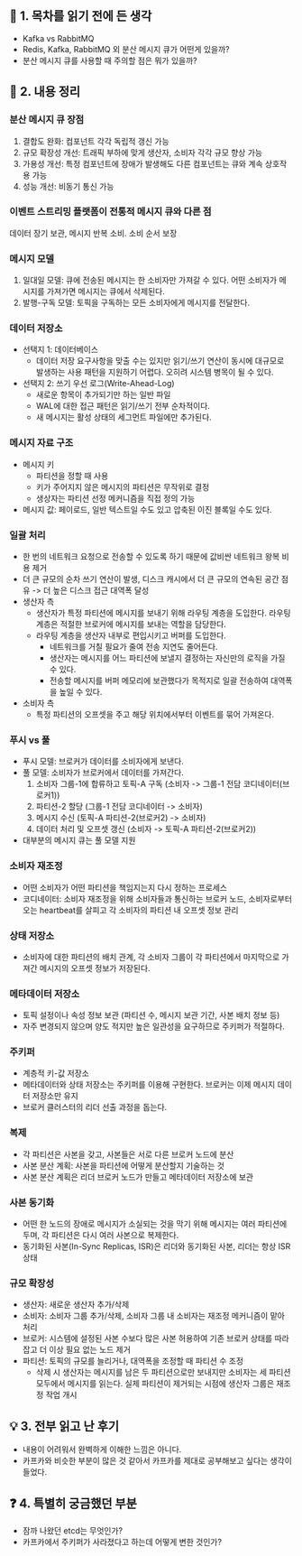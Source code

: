 ## 📖 1. 목차를 읽기 전에 든 생각
- Kafka vs RabbitMQ
- Redis, Kafka, RabbitMQ 외 분산 메시지 큐가 어떤게 있을까?
- 분산 메시지 큐를 사용할 때 주의할 점은 뭐가 있을까?

## 📝 2. 내용 정리
### 분산 메시지 큐 장점
1. 결합도 완화: 컴포넌트 각각 독립적 갱신 가능
2. 규모 확장성 개선: 트래픽 부하에 맞게 생산자, 소비자 각각 규모 향상 가능
3. 가용성 개선: 특정 컴포넌트에 장애가 발생해도 다른 컴포넌트는 큐와 계속 상호작용 가능
4. 성능 개선: 비동기 통신 가능

### 이벤트 스트리밍 플랫폼이 전통적 메시지 큐와 다른 점
 데이터 장기 보관, 메시지 반복 소비. 소비 순서 보장

### 메시지 모델
1. 일대일 모델: 큐에 전송된 메시지는 한 소비자만 가져갈 수 있다. 어떤 소비자가 메시지를 가져가면 메시지는 큐에서 삭제된다.
2. 발행-구독 모델: 토픽을 구독하는 모든 소비자에게 메시지를 전달한다.

### 데이터 저장소
- 선택지 1: 데이터베이스
  - 데이터 저장 요구사항을 맞출 수는 있지만 읽기/쓰기 연산이 동시에 대규모로 발생하는 사용 패턴을 지원하기 어렵다. 오히려 시스템 병목이 될 수 있다.
- 선택지 2: 쓰기 우선 로그(Write-Ahead-Log)
  - 새로운 항목이 추가되기만 하는 일반 파일
  - WAL에 대한 접근 패턴은 읽기/쓰기 전부 순차적이다.
  - 새 메시지는 활성 상태의 세그먼트 파일에만 추가된다.
 
### 메시지 자료 구조
- 메시지 키
  - 파티션을 정할 때 사용
  - 키가 주어지지 않은 메시지의 파티션은 무작위로 결정
  - 생상자는 파티션 선정 메커니즘을 직접 정의 가능
- 메시지 값: 페이로드, 일반 텍스트일 수도 있고 압축된 이진 블록일 수도 있다.

### 일괄 처리
- 한 번의 네트워크 요청으로 전송할 수 있도록 하기 때문에 값비싼 네트워크 왕복 비용 제거
- 더 큰 규모의 순차 쓰기 연산이 발생, 디스크 캐시에서 더 큰 규모의 연속된 공간 점유 -> 더 높은 디스크 접근 대역폭 달성
- 생산자 측
  - 생산자가 특정 파티션에 메시지를 보내기 위해 라우팅 계층을 도입한다. 라우팅 계층은 적절한 브로커에 메시지를 보내는 역할을 담당한다.
  - 라우팅 계층을 생산자 내부로 편입시키고 버퍼를 도입한다.
    - 네트워크를 거칠 필요가 줄여 전송 지연도 줄어든다.
    - 생산자는 메시지를 어느 파티션에 보낼지 결정하는 자신만의 로직을 가질 수 있다.
    - 전송할 메시지를 버퍼 메모리에 보관했다가 목적지로 일괄 전송하여 대역폭을 높일 수 있다.
- 소비자 측
  - 특정 파티션의 오프셋을 주고 해당 위치에서부터 이벤트를 묶어 가져온다.
 
### 푸시 vs 풀
- 푸시 모델: 브로커가 데이터를 소비자에게 보낸다.
- 풀 모델: 소비자가 브로커에서 데이터를 가져간다.
  1. 소비자 그룹-1에 합류하고 토픽-A 구독 (소비자 -> 그룹-1 전담 코디네이터(브로커1))
  2. 파티션-2 할당 (그룹-1 전담 코디네이터 -> 소비자)
  3. 메시지 수신 (토픽-A 파티션-2(브로커2) -> 소비자)
  4. 데이터 처리 및 오프셋 갱신 (소비자 -> 토픽-A 파티션-2(브로커2))
- 대부분의 메시지 큐는 풀 모델 지원

### 소비자 재조정
- 어떤 소비자가 어떤 파티션을 책임지는지 다시 정하는 프로세스
- 코디네이터: 소비자 재조정을 위해 소비자들과 통신하는 브로커 노드, 소비자로부터 오는 heartbeat를 살피고 각 소비자의 파티션 내 오프셋 정보 관리

### 상태 저장소
- 소비자에 대한 파티션의 배치 관계, 각 소비자 그룹이 각 파티션에서 마지막으로 가져간 메시지의 오프셋 정보가 저장된다.

### 메타데이터 저장소
- 토픽 설정이나 속성 정보 보관 (파티션 수, 메시지 보관 기간, 사본 배치 정보 등)
- 자주 변경되지 않으며 양도 적지만 높은 일관성을 요구하므로 주키퍼가 적절하다.

### 주키퍼
- 계층적 키-값 저장소
- 메타데이터와 상태 저장소는 주키퍼를 이용해 구현한다. 브로커는 이제 메시지 데이터 저장소만 유지
- 브로커 클러스터의 리더 선출 과정을 돕는다.

### 복제
- 각 파티션은 사본을 갖고, 사본들은 서로 다른 브로커 노드에 분산
- 사본 분산 계획: 사본을 파티션에 어떻게 분산할지 기술하는 것
- 사본 분산 계획은 리더 브로커 노드가 만들고 메타데이터 저장소에 보관

### 사본 동기화
- 어떤 한 노드의 장애로 메시지가 소실되는 것을 막기 위해 메시지는 여러 파티션에 두며, 각 파티션은 다시 여러 사본으로 복제한다.
- 동기화된 사본(In-Sync Replicas, ISR)은 리더와 동기화된 사본, 리더는 항상 ISR 상태

### 규모 확장성
- 생산자: 새로운 생산자 추가/삭제
- 소비자: 소비자 그룹 추가/삭제, 소비자 그룹 내 소비자는 재조정 메커니즘이 맡아 처리
- 브로커: 시스템에 설정된 사본 수보다 많은 사본 허용하여 기존 브로커 상태를 따라잡고 더 이상 필요 없는 노드 제거
- 파티션: 토픽의 규모를 늘리거나, 대역폭을 조정할 때 파티션 수 조정
  - 삭제 시 생산자는 메시지를 남은 두 파티션으로만 보내지만 소비자는 세 파티션 모두에서 메시지를 읽는다. 실제 파티션이 제거되는 시점에 생산자 그룹은 재조정 작업 개시

## 💡 3. 전부 읽고 난 후기
- 내용이 어려워서 완벽하게 이해한 느낌은 아니다.
- 카프카와 비슷한 부분이 많은 것 같아서 카프카를 제대로 공부해보고 싶다는 생각이 들었다.

## ❓ 4. 특별히 궁금했던 부분
- 잠까 나왔던 etcd는 무엇인가?
- 카프카에서 주키퍼가 사라졌다고 하는데 어떻게 변한 것인가?
